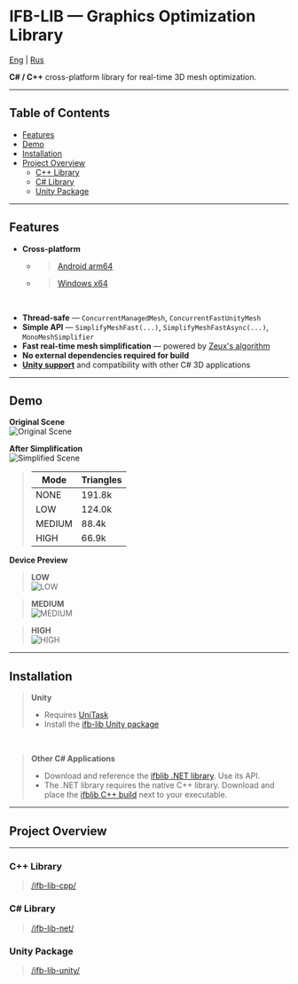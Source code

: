 IFB-LIB — Graphics Optimization Library  
===

[Eng](./README.md) | [Rus](./README-RUS.md)


**C# / C++** cross-platform library for real-time 3D mesh optimization.

***

## Table of Contents

- [Features](#features)
- [Demo](#demo)
- [Installation](#installation)
- [Project Overview](#project-overview)
    - [C++ Library](#cpp-lib)
    - [C# Library](#cs-lib)
    - [Unity Package](#unity-package)

***

## Features

- **Cross-platform**
    - > [Android arm64](https://github.com/intfloatbool/ifb-lib-optimization/releases/download/v1.0/ifb-lib-unity-sample-build-android-arm64.zip)
    - > [Windows x64](https://github.com/intfloatbool/ifb-lib-optimization/releases/download/v1.0/ifb-lib-unity-sample-build-win64.zip)

<br>

- **Thread-safe** — `ConcurrentManagedMesh`, `ConcurrentFastUnityMesh`
- **Simple API** — `SimplifyMeshFast(...)`, `SimplifyMeshFastAsync(...)`, `MonoMeshSimplifier`
- **Fast real-time mesh simplification** — powered by [Zeux's algorithm](https://github.com/zeux/meshoptimizer)
- **No external dependencies required for build**
- **[Unity support](https://github.com/intfloatbool/ifb-lib-optimization/releases/download/v1.0/ifb-lib-unity-package.unitypackage)** and compatibility with other C# 3D applications

***

## Demo

**Original Scene**  
![Original Scene](/images/default_192k_tris.png)

**After Simplification**  
![Simplified Scene](/images/result.png)

> | Mode   | Triangles   |
> |--------|-------------|
> | NONE   | 191.8k      |
> | LOW    | 124.0k      |
> | MEDIUM | 88.4k       |
> | HIGH   | 66.9k       |

**Device Preview**

> **LOW**  
> ![LOW](/images/device_0_low.png)

> **MEDIUM**  
> ![MEDIUM](/images/device_1_medium.png)

> **HIGH**  
> ![HIGH](/images/device_2_high.png)

***

## Installation

> **Unity**
> - Requires [UniTask](https://github.com/Cysharp/UniTask)
> - Install the [ifb-lib Unity package](https://github.com/intfloatbool/ifb-lib-optimization/releases/download/v1.0/ifb-lib-unity-package.unitypackage)

<br>

> **Other C# Applications**
> - Download and reference the [ifblib .NET library](https://github.com/intfloatbool/ifb-lib-optimization/releases/download/v1.0/ifb-lib-binaries.zip). Use its API.
> - The .NET library requires the native C++ library. Download and place the [ifblib C++ build](https://github.com/intfloatbool/ifb-lib-optimization/releases/download/v1.0/ifb-lib-binaries.zip) next to your executable.

***

## Project Overview

---

### C++ Library  
> [/ifb-lib-cpp/](./ifb-lib-cpp/)

### C# Library  
> [/ifb-lib-net/](./ifb-lib-net/)

### Unity Package  
> [/ifb-lib-unity/](./ifb-lib-unity/)
